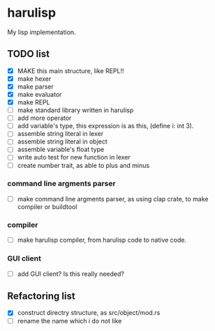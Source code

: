# harulisp

My lisp implementation.

## TODO list

- [x] MAKE this main structure, like REPL!!
- [x] make hexer
- [x] make parser
- [x] make evaluator
- [x] make REPL
- [ ] make standard library written in harulisp
- [ ] add more operator
- [ ] add variable's type, this expression is as this, (define i: int 3).
- [ ] assemble string literal in lexer
- [ ] assemble string literal in object
- [ ] assemble variable's float type
- [ ] write auto test for new function in lexer
- [ ] create number trait, as able to plus and minus

### command line argments parser

- [ ] make command line argments parser, as using clap crate, to make compiler or buildtool

### compiler

- [ ] make harulisp compiler, from harulisp code to native code.

### GUI client

- [ ] add GUI client? Is this really needed?

## Refactoring list

- [x] construct directry structure, as src/object/mod.rs
- [ ] rename the name which i do not like
